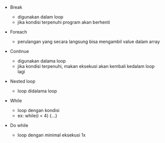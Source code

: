 - Break
	- digunakan dalam loop
	- jika kondisi terpenuhi program akan berhenti
	
- Foreach
	- perulangan yang secara langsung bisa mengambil value dalam array

- Continue
	- digunakan dalama loop
	- jika kondisi terpenuhi, makan eksekusi akan kembali kedalam loop lagi
	
- Nested loop
	- loop didalama loop

- While
	- loop dengan kondisi
	- ex: while(i < 4) {...}

- Do while
	- loop dengan minimal eksekusi 1x

